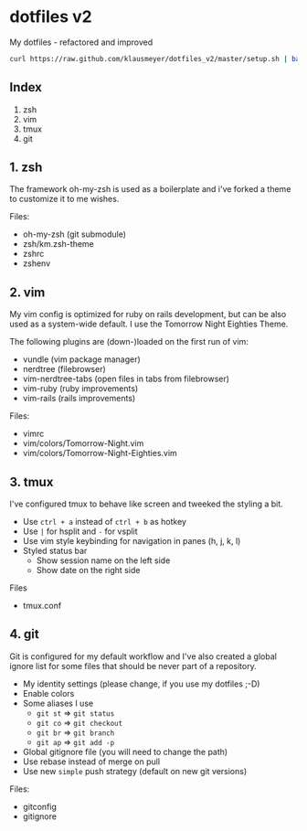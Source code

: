 # dotfiles v2

My dotfiles - refactored and improved

```bash
curl https://raw.github.com/klausmeyer/dotfiles_v2/master/setup.sh | bash
```

## Index

1. zsh
2. vim
3. tmux
4. git

## 1. zsh

The framework oh-my-zsh is used as a boilerplate and i've forked a theme to customize it to me wishes.

Files:

* oh-my-zsh (git submodule)
* zsh/km.zsh-theme
* zshrc
* zshenv

## 2. vim

My vim config is optimized for ruby on rails development, but can be also used as a system-wide default.
I use the Tomorrow Night Eighties Theme.

The following plugins are (down-)loaded on the first run of vim:

* vundle (vim package manager)
* nerdtree (filebrowser)
* vim-nerdtree-tabs (open files in tabs from filebrowser)
* vim-ruby (ruby improvements)
* vim-rails (rails improvements)

Files:

* vimrc
* vim/colors/Tomorrow-Night.vim
* vim/colors/Tomorrow-Night-Eighties.vim

## 3. tmux

I've configured tmux to behave like screen and tweeked the styling a bit.

* Use `ctrl + a` instead of `ctrl + b` as hotkey
* Use `|` for hsplit and `-` for vsplit
* Use vim style keybinding for navigation in panes (h, j, k, l)
* Styled status bar
  * Show session name on the left side
  * Show date on the right side

Files

* tmux.conf

## 4. git

Git is configured for my default workflow and I've also created a global ignore list for some files that should be never part of a repository.

* My identity settings (please change, if you use my dotfiles ;-D)
* Enable colors
* Some aliases I use
  * `git st` => `git status`
  * `git co` => `git checkout`
  * `git br` => `git branch`
  * `git ap` => `git add -p`
* Global gitignore file (you will need to change the path)
* Use rebase instead of merge on pull
* Use new `simple` push strategy (default on new git versions)

Files:

* gitconfig
* gitignore
